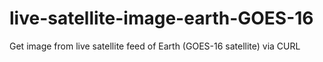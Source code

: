 # live-satellite-image-earth-GOES-16
Get image from live satellite feed of Earth (GOES-16 satellite) via CURL
